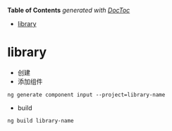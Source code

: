 <!-- START doctoc generated TOC please keep comment here to allow auto update -->
<!-- DON'T EDIT THIS SECTION, INSTEAD RE-RUN doctoc TO UPDATE -->
**Table of Contents**  *generated with [DocToc](https://github.com/thlorenz/doctoc)*

- [library](#library)

<!-- END doctoc generated TOC please keep comment here to allow auto update -->

# library
- 创建
- 添加组件
```
ng generate component input --project=library-name
```
- build
```
ng build library-name
```